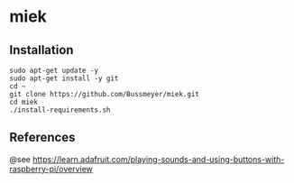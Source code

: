 # miek
## Installation
    sudo apt-get update -y
    sudo apt-get install -y git
    cd ~
    git clone https://github.com/Bussmeyer/miek.git
    cd miek
    ./install-requirements.sh

## References
@see https://learn.adafruit.com/playing-sounds-and-using-buttons-with-raspberry-pi/overview
